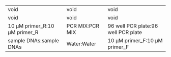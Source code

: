 ||||
|----|----|----|
|void|void|void|
|void|void|void|
|10 μM primer_R:10 μM primer_R|PCR MIX:PCR MIX|96 well PCR plate:96 well PCR plate|
|sample DNAs:sample DNAs|Water:Water|10 μM primer_F:10 μM primer_F|
